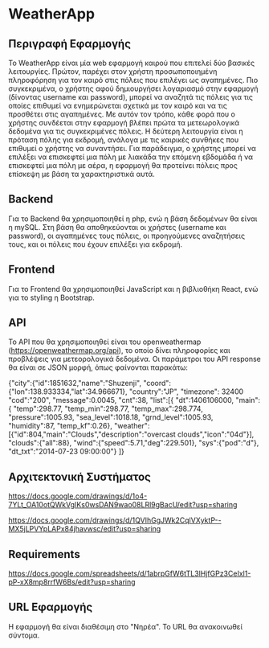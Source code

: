 # WeatherApp

## Περιγραφή Εφαρμογής

Το WeatherApp είναι μία web εφαρμογή καιρού που επιτελεί δύο βασικές λειτουργίες. Πρώτον, παρέχει στον χρήστη προσωποποιημένη πληροφόρηση για τον καιρό στις πόλεις που επιλέγει ως αγαπημένες. Πιο συγκεκριμένα, ο χρήστης αφού δημιουργήσει λογαριασμό στην εφαρμογή (δίνοντας username και password), μπορεί να αναζητά τις πόλεις για τις οποίες επιθυμεί να ενημερώνεται σχετικά με τον καιρό και να τις προσθέτει στις αγαπημένες. Με αυτόν τον τρόπο, κάθε φορά που ο χρήστης συνδέεται στην εφαρμογή βλέπει πρώτα τα μετεωρολογικά δεδομένα για τις συγκεκριμένες πόλεις. Η δεύτερη λειτουργία είναι η πρόταση πόλης για εκδρομή, ανάλογα με τις καιρικές συνθήκες που επιθυμεί ο χρήστης να συναντήσει. Για παράδειγμα, ο χρήστης μπορεί να επιλέξει να επισκεφτεί μια πόλη με λιακάδα την επόμενη εβδομάδα ή να επισκεφτεί μια πόλη με αέρα, η εφαρμογή θα προτείνει πόλεις προς επίσκεψη με βάση τα χαρακτηριστικά αυτά.

## Backend

Για το Backend θα χρησιμοποιηθεί η php, ενώ η βάση δεδομένων θα είναι η mySQL. Στη βάση θα αποθηκεύονται οι χρήστες (username και password), οι αγαπημένες τους πόλεις, οι προηγούμενες αναζητήσεις τους, και οι πόλεις που έχουν επιλέξει για εκδρομή.

## Frontend

Για το Frontend θα χρησιμοποιηθεί JavaScript και η βιβλιοθήκη React, ενώ για το styling η Bootstrap.

## API

Το API που θα χρησιμοποιηθεί είναι του openweathermap (https://openweathermap.org/api), το οποίο δίνει πληροφορίες και προβλέψεις για μετεορολογικά δεδομένα. Οι παράμετροι του API response θα είναι σε JSON μορφή, όπως φαίνονται παρακάτω: 

{"city":{"id":1851632,"name":"Shuzenji",
"coord":{"lon":138.933334,"lat":34.966671},
"country":"JP",
"timezone": 32400
"cod":"200",
"message":0.0045,
"cnt":38,
"list":[{
        "dt":1406106000,
        "main":{
            "temp":298.77,
            "temp_min":298.77,
            "temp_max":298.774,
            "pressure":1005.93,
            "sea_level":1018.18,
            "grnd_level":1005.93,
            "humidity":87,
            "temp_kf":0.26},
        "weather":[{"id":804,"main":"Clouds","description":"overcast clouds","icon":"04d"}],
        "clouds":{"all":88},
        "wind":{"speed":5.71,"deg":229.501},
        "sys":{"pod":"d"},
        "dt_txt":"2014-07-23 09:00:00"}
        ]}

## Αρχιτεκτονική Συστήματος

https://docs.google.com/drawings/d/1o4-7YLt_OA10otQWkVgIKs0wsDAN9wao08LRl9gBacU/edit?usp=sharing

https://docs.google.com/drawings/d/1QVIhGgJWk2CqlVXyktP--MX5jLPVYpLAPx84jhavwsc/edit?usp=sharing

## Requirements

https://docs.google.com/spreadsheets/d/1abrpGfW6tTL3lHjfGPz3CeIxl1-pP-xX8mp8rrfW6Bs/edit?usp=sharing

## URL Εφαρμογής

Η εφαρμογή θα είναι διαθέσιμη στο "Νηρέα". Το URL θα ανακοινωθεί σύντομα.
